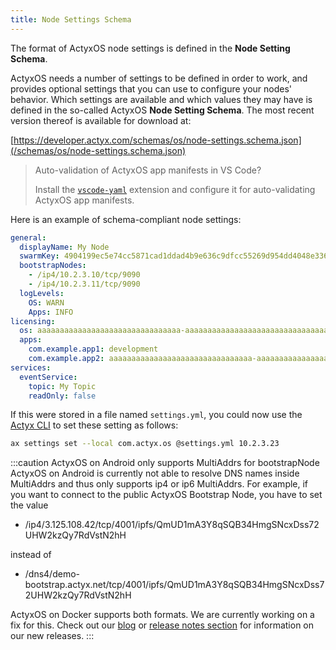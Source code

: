 ```yaml
---
title: Node Settings Schema
---
```


The format of ActyxOS node settings is defined in the **Node Setting Schema**.

ActyxOS needs a number of settings to be defined in order to work, and provides optional settings that you can use to configure your nodes' behavior. Which settings are available and which values they may have is defined in the so-called ActyxOS **Node Setting Schema**. The most recent version thereof is available for download at:

[https://developer.actyx.com/schemas/os/node-settings.schema.json](/schemas/os/node-settings.schema.json)

> Auto-validation of ActyxOS app manifests in VS Code?
>
> Install the [`vscode-yaml`](https://github.com/redhat-developer/vscode-yaml#associating-a-schema-to-a-glob-pattern-via-yamlschemas) extension and configure it for auto-validating ActyxOS app manifests.

Here is an example of schema-compliant node settings:

```yaml
general:
  displayName: My Node
  swarmKey: 4904199ec5e74cc5871cad1ddad4b9e636c9dfcc55269d954dd4048e336b5433
  bootstrapNodes:
    - /ip4/10.2.3.10/tcp/9090
    - /ip4/10.2.3.11/tcp/9090
  logLevels:
    OS: WARN
    Apps: INFO
licensing:
  os: aaaaaaaaaaaaaaaaaaaaaaaaaaaaaaaa-aaaaaaaaaaaaaaaaaaaaaaaaaaaaaaaa-aaaaaaaaaaaaaaaaaaaaaaaaaaaaaaaa-aaaaaaaaaaaaaaaaaaaaaaaaaaaaaaaa
  apps:
    com.example.app1: development
    com.example.app2: aaaaaaaaaaaaaaaaaaaaaaaaaaaaaaaa-aaaaaaaaaaaaaaaaaaaaaaaaaaaaaaaa-aaaaaaaaaaaaaaaaaaaaaaaaaaaaaaaa-aaaaaaaaaaaaaaaaaaaaaaaaaaaaaaaa
services:
  eventService:
    topic: My Topic
    readOnly: false
```

If this were stored in a file named `settings.yml`, you could now use the [Actyx CLI](/os/docs/actyx-cli.html) to set these setting as follows:

```bash
ax settings set --local com.actyx.os @settings.yml 10.2.3.23
```

:::caution ActyxOS on Android only supports MultiAddrs for bootstrapNode
ActyxOS on Android is currently not able to resolve DNS names inside MultiAddrs and thus only supports ip4 or ip6 MultiAddrs. For example, if you want to connect to the public ActyxOS Bootstrap Node, you have to set the value

- /ip4/3.125.108.42/tcp/4001/ipfs/QmUD1mA3Y8qSQB34HmgSNcxDss72UHW2kzQy7RdVstN2hH

instead of

- /dns4/demo-bootstrap.actyx.net/tcp/4001/ipfs/QmUD1mA3Y8qSQB34HmgSNcxDss72UHW2kzQy7RdVstN2hH

ActyxOS on Docker supports both formats. We are currently working on a fix for this. Check out our [blog](https://www.actyx.com/news/) or [release notes section](/docs/os/release-notes.md) for information on our new releases.
:::
